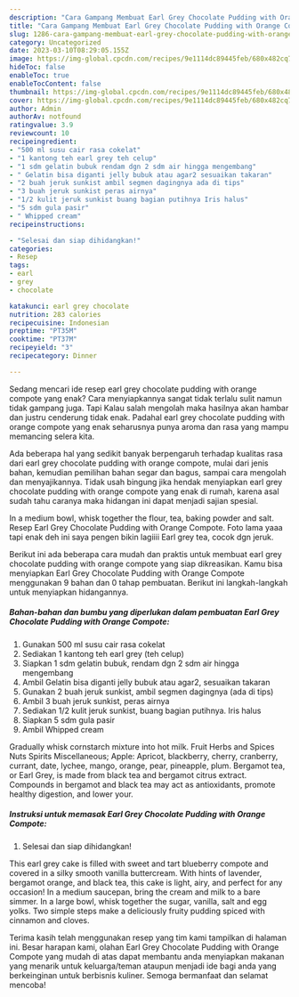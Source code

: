 ```yaml
---
description: "Cara Gampang Membuat Earl Grey Chocolate Pudding with Orange Compote Anti Gagal"
title: "Cara Gampang Membuat Earl Grey Chocolate Pudding with Orange Compote Anti Gagal"
slug: 1286-cara-gampang-membuat-earl-grey-chocolate-pudding-with-orange-compote-anti-gagal
category: Uncategorized
date: 2023-03-10T08:29:05.155Z
image: https://img-global.cpcdn.com/recipes/9e1114dc89445feb/680x482cq70/earl-grey-chocolate-pudding-with-orange-compote-foto-resep-utama.jpg
hideToc: false
enableToc: true
enableTocContent: false
thumbnail: https://img-global.cpcdn.com/recipes/9e1114dc89445feb/680x482cq70/earl-grey-chocolate-pudding-with-orange-compote-foto-resep-utama.jpg
cover: https://img-global.cpcdn.com/recipes/9e1114dc89445feb/680x482cq70/earl-grey-chocolate-pudding-with-orange-compote-foto-resep-utama.jpg
author: Admin
authorAv: notfound
ratingvalue: 3.9
reviewcount: 10
recipeingredient:
- "500 ml susu cair rasa cokelat"
- "1 kantong teh earl grey teh celup"
- "1 sdm gelatin bubuk rendam dgn 2 sdm air hingga mengembang"
- " Gelatin bisa diganti jelly bubuk atau agar2 sesuaikan takaran"
- "2 buah jeruk sunkist ambil segmen dagingnya ada di tips"
- "3 buah jeruk sunkist peras airnya"
- "1/2 kulit jeruk sunkist buang bagian putihnya Iris halus"
- "5 sdm gula pasir"
- " Whipped cream"
recipeinstructions:

- "Selesai dan siap dihidangkan!"
categories:
- Resep
tags:
- earl
- grey
- chocolate

katakunci: earl grey chocolate 
nutrition: 283 calories
recipecuisine: Indonesian
preptime: "PT35M"
cooktime: "PT37M"
recipeyield: "3"
recipecategory: Dinner

---
```



Sedang mencari ide resep earl grey chocolate pudding with orange compote yang enak? Cara menyiapkannya sangat tidak terlalu sulit namun tidak gampang juga. Tapi Kalau salah mengolah maka hasilnya akan hambar dan justru cenderung tidak enak. Padahal earl grey chocolate pudding with orange compote yang enak seharusnya punya aroma dan rasa yang mampu memancing selera kita.


Ada beberapa hal yang sedikit banyak berpengaruh terhadap kualitas rasa dari earl grey chocolate pudding with orange compote, mulai dari jenis bahan, kemudian pemilihan bahan segar dan bagus, sampai cara mengolah dan menyajikannya. Tidak usah bingung jika hendak menyiapkan earl grey chocolate pudding with orange compote yang enak di rumah, karena asal sudah tahu caranya maka hidangan ini dapat menjadi sajian spesial.

In a medium bowl, whisk together the flour, tea, baking powder and salt. Resep Earl Grey Chocolate Pudding with Orange Compote. Foto lama yaaa tapi enak deh ini saya pengen bikin lagiiii Earl grey tea, cocok dgn jeruk.


Berikut ini ada beberapa cara mudah dan praktis untuk membuat earl grey chocolate pudding with orange compote yang siap dikreasikan. Kamu bisa menyiapkan Earl Grey Chocolate Pudding with Orange Compote menggunakan 9 bahan dan 0 tahap pembuatan. Berikut ini langkah-langkah untuk menyiapkan hidangannya.

<!--inarticleads1-->

##### Bahan-bahan dan bumbu yang diperlukan dalam pembuatan Earl Grey Chocolate Pudding with Orange Compote:

1. Gunakan 500 ml susu cair rasa cokelat
1. Sediakan 1 kantong teh earl grey (teh celup)
1. Siapkan 1 sdm gelatin bubuk, rendam dgn 2 sdm air hingga mengembang
1. Ambil  Gelatin bisa diganti jelly bubuk atau agar2, sesuaikan takaran
1. Gunakan 2 buah jeruk sunkist, ambil segmen dagingnya (ada di tips)
1. Ambil 3 buah jeruk sunkist, peras airnya
1. Sediakan 1/2 kulit jeruk sunkist, buang bagian putihnya. Iris halus
1. Siapkan 5 sdm gula pasir
1. Ambil  Whipped cream


Gradually whisk cornstarch mixture into hot milk. Fruit Herbs and Spices Nuts Spirits Miscellaneous; Apple: Apricot, blackberry, cherry, cranberry, currant, date, lychee, mango, orange, pear, pineapple, plum. Bergamot tea, or Earl Grey, is made from black tea and bergamot citrus extract. Compounds in bergamot and black tea may act as antioxidants, promote healthy digestion, and lower your. 

<!--inarticleads2-->

##### Instruksi untuk memasak Earl Grey Chocolate Pudding with Orange Compote:


1. Selesai dan siap dihidangkan!

This earl grey cake is filled with sweet and tart blueberry compote and covered in a silky smooth vanilla buttercream. With hints of lavender, bergamot orange, and black tea, this cake is light, airy, and perfect for any occasion! In a medium saucepan, bring the cream and milk to a bare simmer. In a large bowl, whisk together the sugar, vanilla, salt and egg yolks. Two simple steps make a deliciously fruity pudding spiced with cinnamon and cloves. 

Terima kasih telah menggunakan resep yang tim kami tampilkan di halaman ini. Besar harapan kami, olahan Earl Grey Chocolate Pudding with Orange Compote yang mudah di atas dapat membantu anda menyiapkan makanan yang menarik untuk keluarga/teman ataupun menjadi ide bagi anda yang berkeinginan untuk berbisnis kuliner. Semoga bermanfaat dan selamat mencoba!
